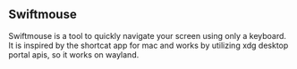 ## Swiftmouse

Swiftmouse is a tool to quickly navigate your screen using only a keyboard. It is inspired by the shortcat app for mac and works by utilizing xdg desktop portal apis, so it works on wayland.